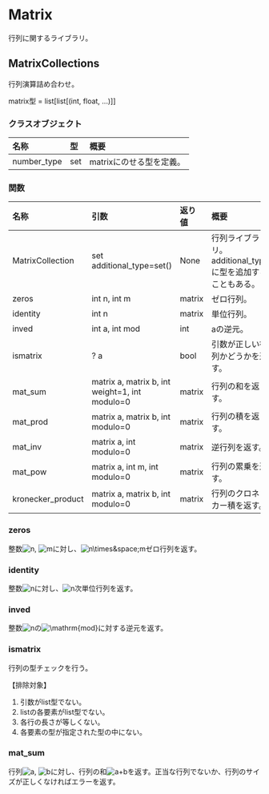 # Matrix
行列に関するライブラリ。

## MatrixCollections
行列演算詰め合わせ。

matrix型 = list[list[(int, float, ...)]]
### クラスオブジェクト
|名称|型|概要|
|:--|:--|:--|
|number_type|set|matrixにのせる型を定義。|
### 関数
|名称|引数|返り値|概要|
|:--|:--|:--|:--|
|MatrixCollection|set additional_type=set()|None|行列ライブラリ。additional_typeに型を追加することもある。|
|zeros|int n, int m|matrix|ゼロ行列。|
|identity|int n|matrix|単位行列。|
|inved|int a, int mod|int|aの逆元。|
|ismatrix|? a|bool|引数が正しい行列かどうかを返す。|
|mat_sum|matrix a, matrix b, int weight=1, int modulo=0|matrix|行列の和を返す。|
|mat_prod|matrix a, matrix b, int modulo=0|matrix|行列の積を返す。|
|mat_inv|matrix a, int modulo=0|matrix|逆行列を返す。|
|mat_pow|matrix a, int m, int modulo=0|matrix|行列の累乗を返す。|
|kronecker_product|matrix a, matrix b, int modulo=0|matrix|行列のクロネッカー積を返す。|
### zeros

整数<img src="https://latex.codecogs.com/gif.latex?n" title="n" />, <img src="https://latex.codecogs.com/gif.latex?m" title="m" />に対し、<img src="https://latex.codecogs.com/gif.latex?n\times&space;m" title="n\times&space;m" />ゼロ行列を返す。

### identity
整数<img src="https://latex.codecogs.com/gif.latex?n" title="n" />に対し、<img src="https://latex.codecogs.com/gif.latex?n" title="n" />次単位行列を返す。

### inved
整数<img src="https://latex.codecogs.com/gif.latex?n" title="n" />の<img src="https://latex.codecogs.com/gif.latex?\mathrm{mod}" title="\mathrm{mod}" />に対する逆元を返す。

### ismatrix
行列の型チェックを行う。

【排除対象】
<ol>
  <li>引数がlist型でない。</li>
  <li>listの各要素がlist型でない。</li>
  <li>各行の長さが等しくない。</li>
  <li>各要素の型が指定された型の中にない。</li>
</ol>

### mat_sum
行列<img src="https://latex.codecogs.com/gif.latex?a" title="a" />, <img src="https://latex.codecogs.com/gif.latex?b" title="b" />に対し、行列の和<img src="https://latex.codecogs.com/gif.latex?a+b" title="a+b" />を返す。正当な行列でないか、行列のサイズが正しくなければエラーを返す。
